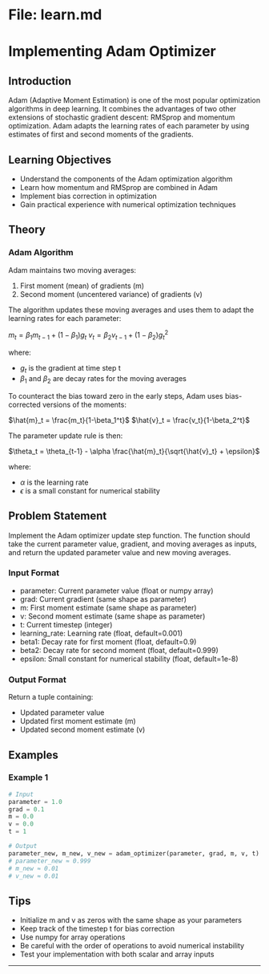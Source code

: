 # File: learn.md

# Implementing Adam Optimizer

## Introduction
Adam (Adaptive Moment Estimation) is one of the most popular optimization algorithms in deep learning. It combines the advantages of two other extensions of stochastic gradient descent: RMSprop and momentum optimization. Adam adapts the learning rates of each parameter by using estimates of first and second moments of the gradients.

## Learning Objectives
- Understand the components of the Adam optimization algorithm
- Learn how momentum and RMSprop are combined in Adam
- Implement bias correction in optimization
- Gain practical experience with numerical optimization techniques

## Theory

### Adam Algorithm
Adam maintains two moving averages:
1. First moment (mean) of gradients (m)
2. Second moment (uncentered variance) of gradients (v)

The algorithm updates these moving averages and uses them to adapt the learning rates for each parameter:

$m_t = \beta_1 m_{t-1} + (1-\beta_1)g_t$
$v_t = \beta_2 v_{t-1} + (1-\beta_2)g_t^2$

where:
- $g_t$ is the gradient at time step t
- $\beta_1$ and $\beta_2$ are decay rates for the moving averages

To counteract the bias toward zero in the early steps, Adam uses bias-corrected versions of the moments:

$\hat{m}_t = \frac{m_t}{1-\beta_1^t}$
$\hat{v}_t = \frac{v_t}{1-\beta_2^t}$

The parameter update rule is then:

$\theta_t = \theta_{t-1} - \alpha \frac{\hat{m}_t}{\sqrt{\hat{v}_t} + \epsilon}$

where:
- $\alpha$ is the learning rate
- $\epsilon$ is a small constant for numerical stability

## Problem Statement
Implement the Adam optimizer update step function. The function should take the current parameter value, gradient, and moving averages as inputs, and return the updated parameter value and new moving averages.

### Input Format
- parameter: Current parameter value (float or numpy array)
- grad: Current gradient (same shape as parameter)
- m: First moment estimate (same shape as parameter)
- v: Second moment estimate (same shape as parameter)
- t: Current timestep (integer)
- learning_rate: Learning rate (float, default=0.001)
- beta1: Decay rate for first moment (float, default=0.9)
- beta2: Decay rate for second moment (float, default=0.999)
- epsilon: Small constant for numerical stability (float, default=1e-8)

### Output Format
Return a tuple containing:
- Updated parameter value
- Updated first moment estimate (m)
- Updated second moment estimate (v)

## Examples

### Example 1
```python
# Input
parameter = 1.0
grad = 0.1
m = 0.0
v = 0.0
t = 1

# Output
parameter_new, m_new, v_new = adam_optimizer(parameter, grad, m, v, t)
# parameter_new ≈ 0.999
# m_new ≈ 0.01
# v_new ≈ 0.01
```

## Tips
- Initialize m and v as zeros with the same shape as your parameters
- Keep track of the timestep t for bias correction
- Use numpy for array operations
- Be careful with the order of operations to avoid numerical instability
- Test your implementation with both scalar and array inputs

---